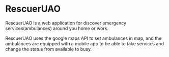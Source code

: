 # RescuerUAO

RescuerUAO is a web application  for discover emergency services(ambulances) around you home or work.

RescuerUAO uses the google maps API to set ambulances in map, and the ambulances are equipped with a mobile app to be able to take services and change the status from available to busy.
